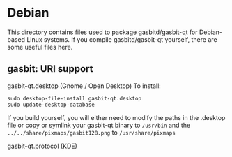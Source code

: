 
Debian
====================
This directory contains files used to package gasbitd/gasbit-qt
for Debian-based Linux systems. If you compile gasbitd/gasbit-qt yourself, there are some useful files here.

## gasbit: URI support ##


gasbit-qt.desktop  (Gnome / Open Desktop)
To install:

	sudo desktop-file-install gasbit-qt.desktop
	sudo update-desktop-database

If you build yourself, you will either need to modify the paths in
the .desktop file or copy or symlink your gasbit-qt binary to `/usr/bin`
and the `../../share/pixmaps/gasbit128.png` to `/usr/share/pixmaps`

gasbit-qt.protocol (KDE)

